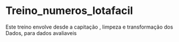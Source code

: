 # Treino_numeros_lotafacil
Este treino envolve desde a capitação , limpeza e transformação dos Dados, para dados avaliaveis 
